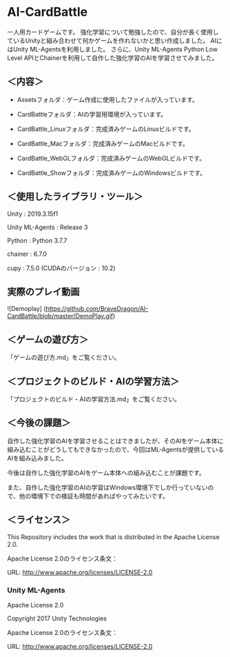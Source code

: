 # AI-CardBattle

一人用カードゲームです。
強化学習について勉強したので、自分が長く使用しているUnityと組み合わせて何かゲームを作れないかと思い作成しました。
AIにはUnity ML-Agentsを利用しました。
さらに、Unity ML-Agents Python Low Level APIとChainerを利用して自作した強化学習のAIを学習させてみました。

## ＜内容＞

- Assetsフォルダ：ゲーム作成に使用したファイルが入っています。

- CardBattleフォルダ：AIの学習用環境が入っています。

- CardBattle_Linuxフォルダ：完成済みゲームのLinuxビルドです。

- CardBattle_Macフォルダ：完成済みゲームのMacビルドです。

- CardBattle_WebGLフォルダ：完成済みゲームのWebGLビルドです。

- CardBattle_Showフォルダ：完成済みゲームのWindowsビルドです。

## ＜使用したライブラリ・ツール＞

Unity : 2019.3.15f1 

Unity ML-Agents : Release 3  

Python : Python 3.7.7

chainer : 6.7.0

cupy : 7.5.0 (CUDAのバージョン : 10.2)

## 実際のプレイ動画

![Demoplay] (https://github.com/BraveDragon/AI-CardBattle/blob/master/DemoPlay.gif)

## ＜ゲームの遊び方＞

「ゲームの遊び方.md」をご覧ください。

## ＜プロジェクトのビルド・AIの学習方法＞

「プロジェクトのビルド・AIの学習方法.md」をご覧ください。

## ＜今後の課題＞

自作した強化学習のAIを学習させることはできましたが、そのAIをゲーム本体に組み込むことがどうしてもできなかったので、今回はML-Agentsが提供しているAIを組み込みました。

今後は自作した強化学習のAIをゲーム本体への組み込むことが課題です。

また、自作した強化学習のAIの学習はWindows環境下でしか行っていないので、他の環境下での検証も時間があればやってみたいです。

## ＜ライセンス＞

This Repository includes the work that is distributed in the Apache License 2.0.

Apache License 2.0のライセンス条文：

URL: http://www.apache.org/licenses/LICENSE-2.0

### Unity ML-Agents

Apache License 2.0

Copyright 2017 Unity Technologies

Apache License 2.0のライセンス条文：

URL: http://www.apache.org/licenses/LICENSE-2.0

